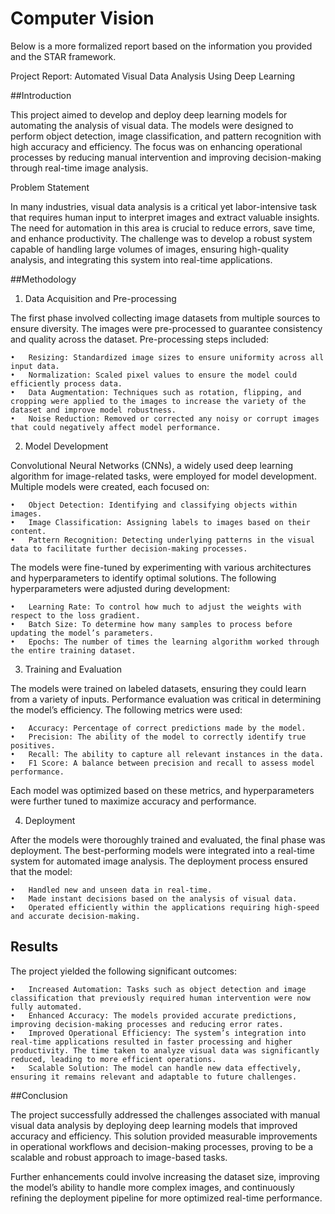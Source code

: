 # Computer Vision
Below is a more formalized report based on the information you provided and the STAR framework.

Project Report: Automated Visual Data Analysis Using Deep Learning

##Introduction

This project aimed to develop and deploy deep learning models for automating the analysis of visual data. The models were designed to perform object detection, image classification, and pattern recognition with high accuracy and efficiency. The focus was on enhancing operational processes by reducing manual intervention and improving decision-making through real-time image analysis.

Problem Statement

In many industries, visual data analysis is a critical yet labor-intensive task that requires human input to interpret images and extract valuable insights. The need for automation in this area is crucial to reduce errors, save time, and enhance productivity. The challenge was to develop a robust system capable of handling large volumes of images, ensuring high-quality analysis, and integrating this system into real-time applications.

##Methodology

1. Data Acquisition and Pre-processing

The first phase involved collecting image datasets from multiple sources to ensure diversity. The images were pre-processed to guarantee consistency and quality across the dataset. Pre-processing steps included:

	•	Resizing: Standardized image sizes to ensure uniformity across all input data.
	•	Normalization: Scaled pixel values to ensure the model could efficiently process data.
	•	Data Augmentation: Techniques such as rotation, flipping, and cropping were applied to the images to increase the variety of the dataset and improve model robustness.
	•	Noise Reduction: Removed or corrected any noisy or corrupt images that could negatively affect model performance.

2. Model Development

Convolutional Neural Networks (CNNs), a widely used deep learning algorithm for image-related tasks, were employed for model development. Multiple models were created, each focused on:

	•	Object Detection: Identifying and classifying objects within images.
	•	Image Classification: Assigning labels to images based on their content.
	•	Pattern Recognition: Detecting underlying patterns in the visual data to facilitate further decision-making processes.

The models were fine-tuned by experimenting with various architectures and hyperparameters to identify optimal solutions. The following hyperparameters were adjusted during development:

	•	Learning Rate: To control how much to adjust the weights with respect to the loss gradient.
	•	Batch Size: To determine how many samples to process before updating the model’s parameters.
	•	Epochs: The number of times the learning algorithm worked through the entire training dataset.

3. Training and Evaluation

The models were trained on labeled datasets, ensuring they could learn from a variety of inputs. Performance evaluation was critical in determining the model’s efficiency. The following metrics were used:

	•	Accuracy: Percentage of correct predictions made by the model.
	•	Precision: The ability of the model to correctly identify true positives.
	•	Recall: The ability to capture all relevant instances in the data.
	•	F1 Score: A balance between precision and recall to assess model performance.

Each model was optimized based on these metrics, and hyperparameters were further tuned to maximize accuracy and performance.

4. Deployment

After the models were thoroughly trained and evaluated, the final phase was deployment. The best-performing models were integrated into a real-time system for automated image analysis. The deployment process ensured that the model:

	•	Handled new and unseen data in real-time.
	•	Made instant decisions based on the analysis of visual data.
	•	Operated efficiently within the applications requiring high-speed and accurate decision-making.

## Results

The project yielded the following significant outcomes:

	•	Increased Automation: Tasks such as object detection and image classification that previously required human intervention were now fully automated.
	•	Enhanced Accuracy: The models provided accurate predictions, improving decision-making processes and reducing error rates.
	•	Improved Operational Efficiency: The system’s integration into real-time applications resulted in faster processing and higher productivity. The time taken to analyze visual data was significantly reduced, leading to more efficient operations.
	•	Scalable Solution: The model can handle new data effectively, ensuring it remains relevant and adaptable to future challenges.

##Conclusion

The project successfully addressed the challenges associated with manual visual data analysis by deploying deep learning models that improved accuracy and efficiency. This solution provided measurable improvements in operational workflows and decision-making processes, proving to be a scalable and robust approach to image-based tasks.

Further enhancements could involve increasing the dataset size, improving the model’s ability to handle more complex images, and continuously refining the deployment pipeline for more optimized real-time performance.